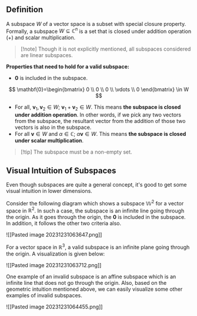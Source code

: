 
## Definition

A subspace $W$ of a vector space is a subset with special closure property.  Formally, a subspace $W\subseteq \mathbb{C}^n$ is a set that is closed under addition operation ($+$)  and scalar multiplication. 


> [!note] Though it is not explicitly mentioned, all subspaces considered are linear subspaces.


**Properties that need to hold for a valid subspace:** 
- $\mathbf{0}$ is included in the subspace.

$$
\mathbf{0}=\begin{bmatrix}
 0 \\ 0 \\ 0 \\ \vdots \\ 0 
\end{bmatrix} \in W
$$
- For all, $\mathbf{v}_{1}, \mathbf{v}_{2}\in W$; $\mathbf{v}_{1}+\mathbf{v}_{2} \in W$. This means **the subspace is closed under addition operation**. In other words, if we pick any two vectors from the subspace, the resultant vector from the addition of those two vectors is also in the subspace.
- For all $\mathbf{v}\in W$ and $\alpha\in \mathbb{C}$; $\alpha \mathbf{v} \in W$. This means **the subspace is closed under scalar multiplication**.

> [!tip] The subspace must be a non-empty set. 
> 

## Visual Intuition of Subspaces

Even though subspaces are quite a general concept, it's good to get some visual intuition in lower dimensions.

Consider the following diagram which shows a subspace $\mathbb{W}^2$ for a vector space in $\mathbb{R}^2$. In such a case, the subspace is an infinite line going through the origin. As it goes through the origin, the $\mathbf{0}$ is included in the subspace. In addition, it follows the other two criteria also.

![[Pasted image 20231231063647.png]]

For a vector space in $\mathbb{R}^3$, a valid subspace is an infinite plane going through the origin.  A visualization is given below:

![[Pasted image 20231231063712.png]]

One example of an invalid subspace is an affine subspace which is an infinite line that does not go through the origin. Also, based on the geometric intuition mentioned above, we can easily visualize some other examples of invalid subspaces.

![[Pasted image 20231231064455.png]]